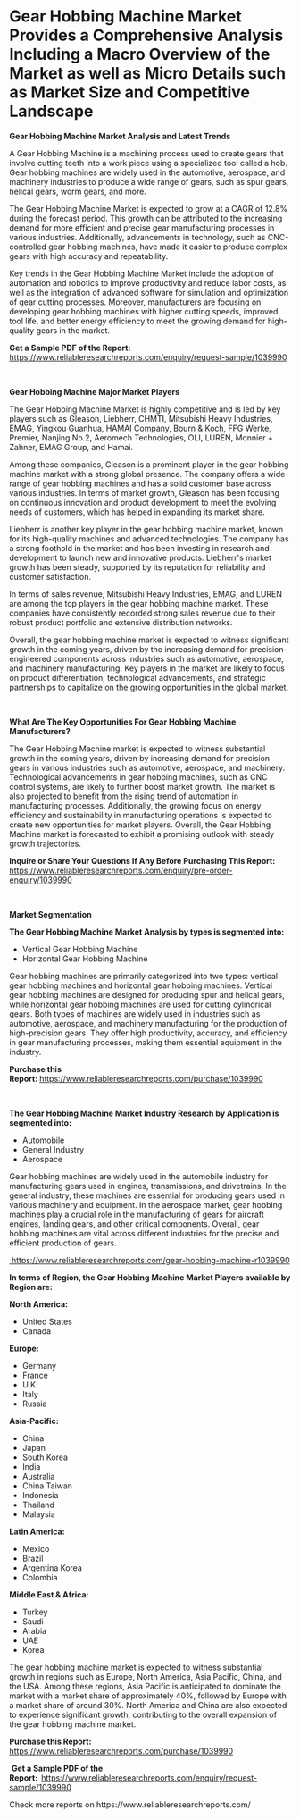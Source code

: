 <p><h1>Gear Hobbing Machine Market Provides a Comprehensive Analysis Including a Macro Overview of the Market as well as Micro Details such as Market Size and Competitive Landscape</h1></p><p><strong>Gear Hobbing Machine Market Analysis and Latest Trends</strong></p>
<p><p>A Gear Hobbing Machine is a machining process used to create gears that involve cutting teeth into a work piece using a specialized tool called a hob. Gear hobbing machines are widely used in the automotive, aerospace, and machinery industries to produce a wide range of gears, such as spur gears, helical gears, worm gears, and more.</p><p>The Gear Hobbing Machine Market is expected to grow at a CAGR of 12.8% during the forecast period. This growth can be attributed to the increasing demand for more efficient and precise gear manufacturing processes in various industries. Additionally, advancements in technology, such as CNC-controlled gear hobbing machines, have made it easier to produce complex gears with high accuracy and repeatability.</p><p>Key trends in the Gear Hobbing Machine Market include the adoption of automation and robotics to improve productivity and reduce labor costs, as well as the integration of advanced software for simulation and optimization of gear cutting processes. Moreover, manufacturers are focusing on developing gear hobbing machines with higher cutting speeds, improved tool life, and better energy efficiency to meet the growing demand for high-quality gears in the market.</p></p>
<p><strong>Get a Sample PDF of the Report:&nbsp;</strong> <a href="https://www.reliableresearchreports.com/enquiry/request-sample/1039990">https://www.reliableresearchreports.com/enquiry/request-sample/1039990</a></p>
<p>&nbsp;</p>
<p><strong>Gear Hobbing Machine Major Market Players</strong></p>
<p><p>The Gear Hobbing Machine Market is highly competitive and is led by key players such as Gleason, Liebherr, CHMTI, Mitsubishi Heavy Industries, EMAG, Yingkou Guanhua, HAMAI Company, Bourn & Koch, FFG Werke, Premier, Nanjing No.2, Aeromech Technologies, OLI, LUREN, Monnier + Zahner, EMAG Group, and Hamai.</p><p>Among these companies, Gleason is a prominent player in the gear hobbing machine market with a strong global presence. The company offers a wide range of gear hobbing machines and has a solid customer base across various industries. In terms of market growth, Gleason has been focusing on continuous innovation and product development to meet the evolving needs of customers, which has helped in expanding its market share.</p><p>Liebherr is another key player in the gear hobbing machine market, known for its high-quality machines and advanced technologies. The company has a strong foothold in the market and has been investing in research and development to launch new and innovative products. Liebherr's market growth has been steady, supported by its reputation for reliability and customer satisfaction.</p><p>In terms of sales revenue, Mitsubishi Heavy Industries, EMAG, and LUREN are among the top players in the gear hobbing machine market. These companies have consistently recorded strong sales revenue due to their robust product portfolio and extensive distribution networks.</p><p>Overall, the gear hobbing machine market is expected to witness significant growth in the coming years, driven by the increasing demand for precision-engineered components across industries such as automotive, aerospace, and machinery manufacturing. Key players in the market are likely to focus on product differentiation, technological advancements, and strategic partnerships to capitalize on the growing opportunities in the global market.</p></p>
<p>&nbsp;</p>
<p><strong>What Are The Key Opportunities For Gear Hobbing Machine Manufacturers?</strong></p>
<p><p>The Gear Hobbing Machine market is expected to witness substantial growth in the coming years, driven by increasing demand for precision gears in various industries such as automotive, aerospace, and machinery. Technological advancements in gear hobbing machines, such as CNC control systems, are likely to further boost market growth. The market is also projected to benefit from the rising trend of automation in manufacturing processes. Additionally, the growing focus on energy efficiency and sustainability in manufacturing operations is expected to create new opportunities for market players. Overall, the Gear Hobbing Machine market is forecasted to exhibit a promising outlook with steady growth trajectories.</p></p>
<p><strong>Inquire or Share Your Questions If Any Before Purchasing This Report:</strong> <a href="https://www.reliableresearchreports.com/enquiry/pre-order-enquiry/1039990">https://www.reliableresearchreports.com/enquiry/pre-order-enquiry/1039990</a></p>
<p>&nbsp;</p>
<p><strong>Market Segmentation</strong></p>
<p><strong>The Gear Hobbing Machine Market Analysis by types is segmented into:</strong></p>
<p><ul><li>Vertical Gear Hobbing Machine</li><li>Horizontal Gear Hobbing Machine</li></ul></p>
<p><p>Gear hobbing machines are primarily categorized into two types: vertical gear hobbing machines and horizontal gear hobbing machines. Vertical gear hobbing machines are designed for producing spur and helical gears, while horizontal gear hobbing machines are used for cutting cylindrical gears. Both types of machines are widely used in industries such as automotive, aerospace, and machinery manufacturing for the production of high-precision gears. They offer high productivity, accuracy, and efficiency in gear manufacturing processes, making them essential equipment in the industry.</p></p>
<p><strong>Purchase this Report:&nbsp;</strong><a href="https://www.reliableresearchreports.com/purchase/1039990">https://www.reliableresearchreports.com/purchase/1039990</a></p>
<p>&nbsp;</p>
<p><strong>The Gear Hobbing Machine Market Industry Research by Application is segmented into:</strong></p>
<p><ul><li>Automobile</li><li>General Industry</li><li>Aerospace</li></ul></p>
<p><p>Gear hobbing machines are widely used in the automobile industry for manufacturing gears used in engines, transmissions, and drivetrains. In the general industry, these machines are essential for producing gears used in various machinery and equipment. In the aerospace market, gear hobbing machines play a crucial role in the manufacturing of gears for aircraft engines, landing gears, and other critical components. Overall, gear hobbing machines are vital across different industries for the precise and efficient production of gears.</p></p>
<p><a href="https://www.reliableresearchreports.com/gear-hobbing-machine-r1039990">&nbsp;https://www.reliableresearchreports.com/gear-hobbing-machine-r1039990</a></p>
<p><strong>In terms of Region, the Gear Hobbing Machine Market Players available by Region are:</strong></p>
<p>
    <p> <strong> North America: </strong>
        <ul>
            <li>United States</li>
            <li>Canada</li>
        </ul>
        </p> 
    <p> <strong> Europe: </strong>
        <ul>
            <li>Germany</li>
            <li>France</li>
            <li>U.K.</li>
            <li>Italy</li>
            <li>Russia</li>
        </ul>
        </p> 
    <p> <strong> Asia-Pacific: </strong>
        <ul>
            <li>China</li>
            <li>Japan</li>
            <li>South Korea</li>
            <li>India</li>
            <li>Australia</li>
            <li>China Taiwan</li>
            <li>Indonesia</li>
            <li>Thailand</li>
            <li>Malaysia</li>
        </ul>
        </p> 
    <p> <strong> Latin America: </strong>
        <ul>
            <li>Mexico</li>
            <li>Brazil</li>
            <li>Argentina Korea</li>
            <li>Colombia</li>
        </ul>
        </p> 
    <p> <strong> Middle East & Africa: </strong>
        <ul>
            <li>Turkey</li>
            <li>Saudi</li>
            <li>Arabia</li>
            <li>UAE</li>
            <li>Korea</li>
        </ul>
    </p>
    </p>
<p><p>The gear hobbing machine market is expected to witness substantial growth in regions such as Europe, North America, Asia Pacific, China, and the USA. Among these regions, Asia Pacific is anticipated to dominate the market with a market share of approximately 40%, followed by Europe with a market share of around 30%. North America and China are also expected to experience significant growth, contributing to the overall expansion of the gear hobbing machine market.</p></p>
<p><strong>Purchase this Report: </strong><a href="https://www.reliableresearchreports.com/purchase/1039990">https://www.reliableresearchreports.com/purchase/1039990</a></p>
<p>&nbsp;<strong>Get a Sample PDF of the Report:&nbsp;&nbsp;</strong><a href="https://www.reliableresearchreports.com/enquiry/request-sample/1039990">https://www.reliableresearchreports.com/enquiry/request-sample/1039990</a></p>
<p><strong></strong></p>
<p>Check more reports on https://www.reliableresearchreports.com/</p>